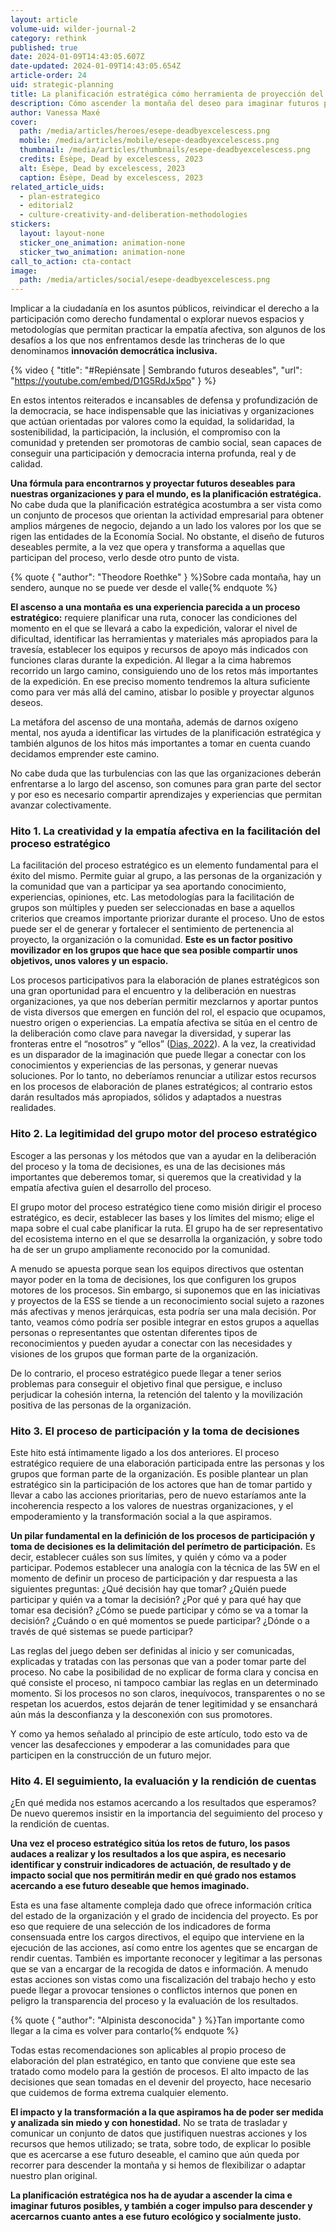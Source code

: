 ```yaml
---
layout: article
volume-uid: wilder-journal-2
category: rethink
published: true
date: 2024-01-09T14:43:05.607Z
date-updated: 2024-01-09T14:43:05.654Z
article-order: 24
uid: strategic-planning
title: La planificación estratégica cómo herramienta de proyección del deseo
description: Cómo ascender la montaña del deseo para imaginar futuros posibles
author: Vanessa Maxé
cover:
  path: /media/articles/heroes/esepe-deadbyexcelescess.png
  mobile: /media/articles/mobile/esepe-deadbyexcelescess.png
  thumbnail: /media/articles/thumbnails/esepe-deadbyexcelescess.png
  credits: Ésèpe, Dead by excelescess, 2023
  alt: Ésèpe, Dead by excelescess, 2023
  caption: Ésèpe, Dead by excelescess, 2023
related_article_uids:
  - plan-estrategico
  - editorial2
  - culture-creativity-and-deliberation-methodologies
stickers:
  layout: layout-none
  sticker_one_animation: animation-none
  sticker_two_animation: animation-none
call_to_action: cta-contact
image:
  path: /media/articles/social/esepe-deadbyexcelescess.png
---
```

Implicar a la ciudadanía en los asuntos públicos, reivindicar el derecho a la participación como derecho fundamental o explorar nuevos espacios y metodologías que permitan practicar la empatía afectiva, son algunos de los desafíos a los que nos enfrentamos desde las trincheras de lo que denominamos **innovación democrática inclusiva.**

{% video { "title": "#Repiénsate | Sembrando futuros deseables", "url": "https://youtube.com/embed/D1G5RdJx5po" } %}

En estos intentos reiterados e incansables de defensa y profundización de la democracia, se hace indispensable que las iniciativas y organizaciones que actúan orientadas por valores como la equidad, la solidaridad, la sostenibilidad, la participación, la inclusión, el compromiso con la comunidad y pretenden ser promotoras de cambio social, sean capaces de conseguir una participación y democracia interna profunda, real y de calidad.

**Una fórmula para encontrarnos y proyectar futuros deseables para nuestras organizaciones y para el mundo, es la planificación estratégica.** No cabe duda que la planificación estratégica acostumbra a ser vista como un conjunto de procesos que orientan la actividad empresarial para obtener amplios márgenes de negocio, dejando a un lado los valores por los que se rigen las entidades de la Economía Social. No obstante, el diseño de futuros deseables permite, a la vez que opera y transforma a aquellas que participan del proceso, verlo desde otro punto de vista.

{% quote { "author": "Theodore Roethke" } %}Sobre cada montaña, hay un sendero, aunque no se puede ver desde el valle{% endquote %}

**El ascenso a una montaña es una experiencia parecida a un proceso estratégico:** requiere planificar una ruta, conocer las condiciones del momento en el que se llevará a cabo la expedición, valorar el nivel de dificultad, identificar las herramientas y materiales más apropiados para la travesía, establecer los equipos y recursos de apoyo más indicados con funciones claras durante la expedición. Al llegar a la cima habremos recorrido un largo camino, consiguiendo uno de los retos más importantes de la expedición. En ese preciso momento tendremos la altura suficiente como para ver más allá del camino, atisbar lo posible y proyectar algunos deseos.

La metáfora del ascenso de una montaña, además de darnos oxígeno mental, nos ayuda a identificar las virtudes de la planificación estratégica y también algunos de los hitos más importantes a tomar en cuenta cuando decidamos emprender este camino. 

No cabe duda que las turbulencias con las que las organizaciones deberán enfrentarse a lo largo del ascenso, son comunes para gran parte del sector y por eso es necesario compartir aprendizajes y experiencias que permitan avanzar colectivamente.

### Hito 1. La creatividad y la empatía afectiva en la facilitación del proceso estratégico

La facilitación del proceso estratégico es un elemento fundamental para el éxito del mismo. Permite guiar al grupo, a las personas de la organización y la comunidad que van a participar ya sea aportando conocimiento, experiencias, opiniones, etc. Las metodologías para la facilitación de grupos son múltiples y pueden ser seleccionadas en base a aquellos criterios que creamos importante priorizar durante el proceso. Uno de estos puede ser el de generar y fortalecer el sentimiento de pertenencia al proyecto, la organización o la comunidad. **Este es un factor positivo movilizador en los grupos que hace que sea posible compartir unos objetivos, unos valores y un espacio.**

Los procesos participativos para la elaboración de planes estratégicos son una gran oportunidad para el encuentro y la deliberación en nuestras organizaciones, ya que nos deberían permitir mezclarnos y aportar puntos de vista diversos que emergen en función del rol, el espacio que ocupamos, nuestro origen o experiencias. La empatía afectiva se sitúa en el centro de la deliberación como clave para navegar la diversidad, y superar las fronteras entre el “nosotros” y “ellos” ([Dias, 2022](https://journal.platoniq.net/es/wilder-journal-1/deep-dives/culture-creativity-and-deliberation-methodologies/)). A la vez, la creatividad es un disparador de la imaginación que puede llegar a conectar con los conocimientos y experiencias de las personas, y generar nuevas soluciones. Por lo tanto, no deberíamos renunciar a utilizar estos recursos en los procesos de elaboración de planes estratégicos; al contrario estos darán resultados más apropiados, sólidos y adaptados a nuestras realidades.

### Hito 2. La legitimidad del grupo motor del proceso estratégico

Escoger a las personas y los métodos que van a ayudar en la deliberación del proceso y la toma de decisiones, es una de las decisiones más importantes que deberemos tomar, si queremos que la creatividad y la empatía afectiva guíen el desarrollo del proceso.

El grupo motor del proceso estratégico tiene como misión dirigir el proceso estratégico, es decir, establecer las bases y los límites del mismo; elige el mapa sobre el cual cabe planificar la ruta. El grupo ha de ser representativo del ecosistema interno en el que se desarrolla la organización, y sobre todo ha de ser un grupo ampliamente reconocido por la comunidad. 

A menudo se apuesta porque sean los equipos directivos que ostentan mayor poder en la toma de decisiones, los que configuren los grupos motores de los procesos. Sin embargo, si suponemos que en las iniciativas y proyectos de la ESS se tiende a un reconocimiento social sujeto a razones más afectivas y menos jerárquicas, esta podría ser una mala decisión. Por tanto, veamos cómo podría ser posible integrar en estos grupos a aquellas personas o representantes que ostentan diferentes tipos de reconocimientos y pueden ayudar a conectar con las necesidades y visiones de los grupos que forman parte de la organización.

De lo contrario, el proceso estratégico puede llegar a tener serios problemas para conseguir el objetivo final que persigue, e incluso perjudicar la cohesión interna, la retención del talento y la movilización positiva de las personas de la organización.  

### Hito 3. El proceso de participación y la toma de decisiones

Este hito está íntimamente ligado a los dos anteriores. El proceso estratégico requiere de una elaboración participada entre las personas y los grupos que forman parte de la organización. Es posible plantear un plan estratégico sin la participación de los actores que han de tomar partido y llevar a cabo las acciones prioritarias, pero de nuevo estaríamos ante la incoherencia respecto a los valores de nuestras organizaciones, y el empoderamiento y la transformación social a la que aspiramos.

**Un pilar fundamental en la definición de los procesos de participación y toma de decisiones es la delimitación del perímetro de participación.** Es decir, establecer cuáles son sus límites, y quién y cómo va a poder participar. Podemos establecer una analogía con la técnica de las 5W en el momento de definir un proceso de participación y dar respuesta a las siguientes preguntas: ¿Qué decisión hay que tomar? ¿Quién puede participar y quién va a tomar la decisión? ¿Por qué y para qué hay que tomar esa decisión? ¿Cómo se puede participar y cómo se va a tomar la decisión? ¿Cuándo o en qué momentos se puede participar? ¿Dónde o a través de qué sistemas se puede participar?

Las reglas del juego deben ser definidas al inicio y ser comunicadas, explicadas y tratadas con las personas que van a poder tomar parte del proceso. No cabe la posibilidad de no explicar de forma clara y concisa en qué consiste el proceso, ni tampoco cambiar las reglas en un determinado momento. Si los procesos no son claros, inequívocos, transparentes o no se respetan los acuerdos, estos dejarán de tener legitimidad y se ensanchará aún más la desconfianza y la desconexión con sus promotores. 

Y como ya hemos señalado al principio de este artículo, todo esto va de vencer las desafecciones y empoderar a las comunidades para que participen en la construcción de un futuro mejor.

### Hito 4. El seguimiento, la evaluación y la rendición de cuentas

¿En qué medida nos estamos acercando a los resultados que esperamos? De nuevo queremos insistir en la importancia del seguimiento del proceso y la rendición de cuentas. 

**Una vez el proceso estratégico sitúa los retos de futuro, los pasos audaces a realizar y los resultados a los que aspira, es necesario identificar y construir indicadores de actuación, de resultado y de impacto social que nos permitirán medir en qué grado nos estamos acercando a ese futuro deseable que hemos imaginado.**

Esta es una fase altamente compleja dado que ofrece información crítica del estado de la organización y el grado de incidencia del proyecto. Es por eso que requiere de una selección de los indicadores de forma consensuada entre los cargos directivos, el equipo que interviene en la ejecución de las acciones, así como entre los agentes que se encargan de rendir cuentas. También es importante reconocer y legitimar a las personas que se van a encargar de la recogida de datos e información. A menudo estas acciones son vistas como una fiscalización del trabajo hecho y esto puede llegar a provocar tensiones o conflictos internos que ponen en peligro la transparencia del proceso y la evaluación de los resultados.

{% quote { "author": "Alpinista desconocida" } %}Tan importante como llegar a la cima es volver para contarlo{% endquote %}

Todas estas recomendaciones son aplicables al propio proceso de elaboración del plan estratégico, en tanto que conviene que este sea tratado como modelo para la gestión de procesos. El alto impacto de las decisiones que sean tomadas en el devenir del proyecto, hace necesario que cuidemos de forma extrema cualquier elemento.

**El impacto y la transformación a la que aspiramos ha de poder ser medida y analizada sin miedo y con honestidad.** No se trata de trasladar y comunicar un conjunto de datos que justifiquen nuestras acciones y los recursos que hemos utilizado; se trata, sobre todo, de explicar lo posible que es acercarse a ese futuro deseable, el camino que aún queda por recorrer para descender la montaña y si hemos de flexibilizar o adaptar nuestro plan original. 

**La planificación estratégica nos ha de ayudar a ascender la cima e imaginar futuros posibles, y también a coger impulso para descender y acercarnos cuanto antes a ese futuro ecológico y socialmente justo.**
